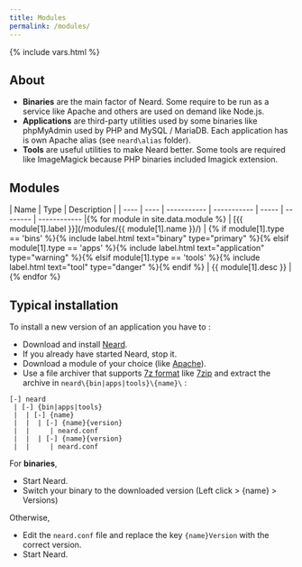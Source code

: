 ```yaml
---
title: Modules
permalink: /modules/
---
```

{% include vars.html %}

## About

* **Binaries** are the main factor of Neard. Some require to be run as a service like Apache and others are used on demand like Node.js.
* **Applications** are third-party utilities used by some binaries like phpMyAdmin used by PHP and MySQL / MariaDB. Each application has is own Apache alias (see `neard\alias` folder).
* **Tools** are useful utilities to make Neard better. Some tools are required like ImageMagick because PHP binaries included Imagick extension.

## Modules

| Name | Type | Description |
| ---- | ---- | ----------- | ----------- | ----- | -------- | ------------ |{% for module in site.data.module %}
| [{{ module[1].label }}](/modules/{{ module[1].name }}/) | {% if module[1].type == 'bins' %}{% include label.html text="binary" type="primary" %}{% elsif module[1].type == 'apps' %}{% include label.html text="application" type="warning" %}{% elsif module[1].type == 'tools' %}{% include label.html text="tool" type="danger" %}{% endif %} | {{ module[1].desc }} |{% endfor %}

## Typical installation

To install a new version of an application you have to :

* Download and install [Neard](/doc/get-started).
* If you already have started Neard, stop it.
* Download a module of your choice (like [Apache](/modules/apache/#releases)).
* Use a file archiver that supports [7z format](http://www.7-zip.org/7z.html) like [7zip](http://www.7-zip.org/) and extract the archive in `neard\{bin|apps|tools}\{name}\` :

```text
[-] neard
 | [-] {bin|apps|tools}
 |  | [-] {name}
 |  |  | [-] {name}{version}
 |  |     | neard.conf
 |  |  | [-] {name}{version}
 |  |     | neard.conf
```

For **binaries**,

* Start Neard.
* Switch your binary to the downloaded version (Left click > {name} > Versions)

Otherwise,

* Edit the `neard.conf` file and replace the key `{name}Version` with the correct version.
* Start Neard.